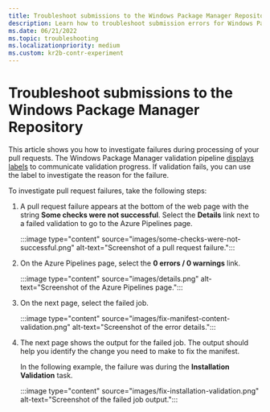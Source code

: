 ```yaml
---
title: Troubleshoot submissions to the Windows Package Manager Repository
description: Learn how to troubleshoot submission errors for Windows Package Manager by investigating pull request failure labels.
ms.date: 06/21/2022
ms.topic: troubleshooting
ms.localizationpriority: medium
ms.custom: kr2b-contr-experiment
---
```


# Troubleshoot submissions to the Windows Package Manager Repository

This article shows you how to investigate failures during processing of your pull requests. The Windows Package Manager validation pipeline [displays labels](winget-validation.md#pull-request-labels) to communicate validation progress. If validation fails, you can use the label to investigate the reason for the failure.

To investigate pull request failures, take the following steps:

1. A pull request failure appears at the bottom of the web page with the string **Some checks were not successful**. Select the **Details** link next to a failed validation to go to the Azure Pipelines page.

   :::image type="content" source="images/some-checks-were-not-successful.png" alt-text="Screenshot of a pull request failure.":::

1. On the Azure Pipelines page, select the **0 errors / 0 warnings** link.

   :::image type="content" source="images/details.png" alt-text="Screenshot of the Azure Pipelines page.":::

1. On the next page, select the failed job.

   :::image type="content" source="images/fix-manifest-content-validation.png" alt-text="Screenshot of the error details.":::

1. The next page shows the output for the failed job. The output should help you identify the change you need to make to fix the manifest.

   In the following example, the failure was during the **Installation Validation** task.

   :::image type="content" source="images/fix-installation-validation.png" alt-text="Screenshot of the failed job output.":::

